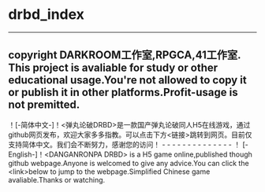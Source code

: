# drbd_index
-----
copyright DARKROOM工作室,RPGCA,41工作室.
This project is avaliable for study or other educational usage.You're not allowed to copy it or publish it in other platforms.Profit-usage is not premitted.
-----
！[-简体中文-]！&lt;弹丸论破DRBD>是一款国产弹丸论破同人H5在线游戏，通过github网页发布，欢迎大家多多指教。可以点击下方&lt;链接>跳转到网页。目前仅支持简体中文。我们会不断努力，感谢您的访问！ - - - - - - - - - - - - - - ！ [-English-]！&lt;DANGANRONPA DRBD> is a H5 game online,published though github webpage.Anyone is welcomed to give any advice.You can click the &lt;link>below to jump to the webpage.Simplified Chinese game avaliable.Thanks or watching.
